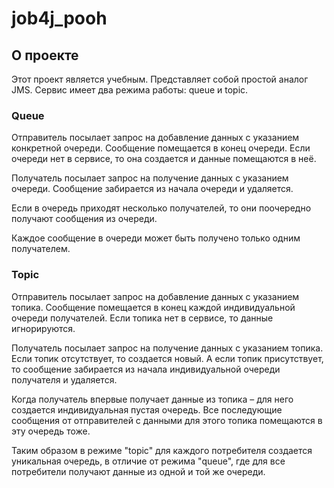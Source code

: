 # job4j_pooh

## О проекте
Этот проект является учебным. Представляет собой простой аналог JMS. 
Сервис имеет два режима работы: queue и topic.
### Queue
Отправитель посылает запрос на добавление данных с указанием конкретной очереди. Сообщение помещается в конец очереди. Если очереди нет в сервисе, то она создается и данные помещаются в неё.

Получатель посылает запрос на получение данных с указанием очереди. Сообщение забирается из начала очереди и удаляется.

Если в очередь приходят несколько получателей, то они поочередно получают сообщения из очереди.

Каждое сообщение в очереди может быть получено только одним получателем.
### Topic
Отправитель посылает запрос на добавление данных с указанием топика. Сообщение помещается в конец каждой индивидуальной очереди получателей. Если топика нет в сервисе, то данные игнорируются.

Получатель посылает запрос на получение данных с указанием топика. Если топик отсутствует, то создается новый. А если топик присутствует, то сообщение забирается из начала индивидуальной очереди получателя и удаляется.

Когда получатель впервые получает данные из топика – для него создается индивидуальная пустая очередь. Все последующие сообщения от отправителей с данными для этого топика помещаются в эту очередь тоже.

Таким образом в режиме "topic" для каждого потребителя создается уникальная очередь, в отличие от режима "queue", где для все потребители получают данные из одной и той же очереди.